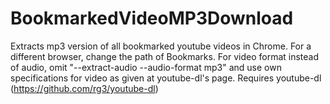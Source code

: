 # BookmarkedVideoMP3Download

Extracts mp3 version of all bookmarked youtube videos in Chrome. For a different browser, change the path of Bookmarks. For video format instead of audio, omit "--extract-audio --audio-format mp3" and use own specifications for video as given at youtube-dl's page.
Requires youtube-dl (https://github.com/rg3/youtube-dl)
